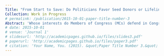 ```yaml
---
Title: "From Start to Save: Do Politicians Favor Seed Donors or Lifeline Donors"
Collection: Work in Progress
# permalink: /publication/2015-10-01-paper-title-number-3
Abstract: 'Whose interests do Members of Congress (MCs) defend in Congress? I compare politicians' speech patterns advocating for their seed donors,'
# date: 2015-10-01
# venue: 'Journal 1'
# slidesurl: 'http://academicpages.github.io/files/slides3.pdf'
# paperurl: 'http://academicpages.github.io/files/paper3.pdf'
# citation: 'Your Name, You. (2015). &quot;Paper Title Number 3.&quot; <i>Journal 1</i>. 1(3).'
---
```


